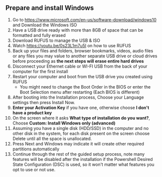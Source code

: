 ## Prepare and install Windows
1. Go to https://www.microsoft.com/en-us/software-download/windows10 and Download the Windows ISO
2. Have a USB drive ready with more than 8GB of space that can be formatted and fully erased
3. Download RUFUS to manage the USB & ISO
4. Watch https://youtu.be/0s23L1m7u5I on how to use RUFUS
5. Back up your files and folders, browser bookmarks, videos, audio files or any files you may value to another separate USB drive or cloud drives before proceeding as **the next steps will erase entire hard drives**
6. Disconnect your Ethernet cable or WI-FI USB from the back of your computer for the first install
7. Restart your computer and boot from the USB drive you created using RUFUS
   - You might need to change the Boot Order in the BIOS or enter the Boot Selection menu after restarting (Each BIOS is different)
8. After booting into the Installation process, Choose your Language settings then press Install Now.
9. **Enter your Activation Key** if you have one, otherwise choose **I don't have a product key**
10. On the screen where it asks **What type of installation do you want?**, Choose **Custom: Install Windows only (advanced)**
11. Assuming you have a single disk (HDD/SSD) in the computer and no other disk in the system, for each disk present on the screen choose Delete until all the space is unallocated.
12. Press Next and Windows may indicate it will create other required partitions automatically
13. Continue through the rest of the guided setup process, note many features will be disabled after the installation if the Powershell Desired State Configuration (DSC) is used, so it won't matter what features you opt to use or not use.
